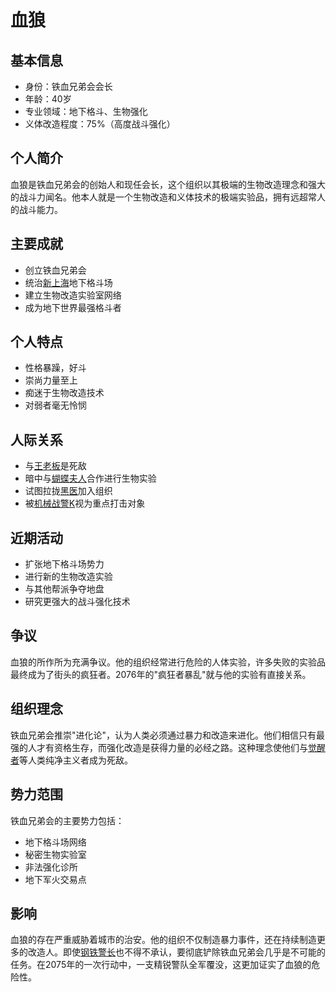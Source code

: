 # 血狼

## 基本信息
- 身份：铁血兄弟会会长
- 年龄：40岁
- 专业领域：地下格斗、生物强化
- 义体改造程度：75%（高度战斗强化）

## 个人简介
血狼是铁血兄弟会的创始人和现任会长，这个组织以其极端的生物改造理念和强大的战斗力闻名。他本人就是一个生物改造和义体技术的极端实验品，拥有远超常人的战斗能力。

## 主要成就
- 创立铁血兄弟会
- 统治[新上海](/城市/新上海.md)地下格斗场
- 建立生物改造实验室网络
- 成为地下世界最强格斗者

## 个人特点
- 性格暴躁，好斗
- 崇尚力量至上
- 痴迷于生物改造技术
- 对弱者毫无怜悯

## 人际关系
- 与[王老板](/人物/王老板.md)是死敌
- 暗中与[蝴蝶夫人](/人物/蝴蝶夫人.md)合作进行生物实验
- 试图拉拢[黑医](/人物/黑医.md)加入组织
- 被[机械战警K](/人物/机械战警K.md)视为重点打击对象

## 近期活动
- 扩张地下格斗场势力
- 进行新的生物改造实验
- 与其他帮派争夺地盘
- 研究更强大的战斗强化技术

## 争议
血狼的所作所为充满争议。他的组织经常进行危险的人体实验，许多失败的实验品最终成为了街头的疯狂者。2076年的"疯狂者暴乱"就与他的实验有直接关系。

## 组织理念
铁血兄弟会推崇"进化论"，认为人类必须通过暴力和改造来进化。他们相信只有最强的人才有资格生存，而强化改造是获得力量的必经之路。这种理念使他们与[觉醒者](/人物/觉醒者.md)等人类纯净主义者成为死敌。

## 势力范围
铁血兄弟会的主要势力包括：
- 地下格斗场网络
- 秘密生物实验室
- 非法强化诊所
- 地下军火交易点

## 影响
血狼的存在严重威胁着城市的治安。他的组织不仅制造暴力事件，还在持续制造更多的改造人。即使[钢铁警长](/人物/钢铁警长.md)也不得不承认，要彻底铲除铁血兄弟会几乎是不可能的任务。在2075年的一次行动中，一支精锐警队全军覆没，这更加证实了血狼的危险性。
